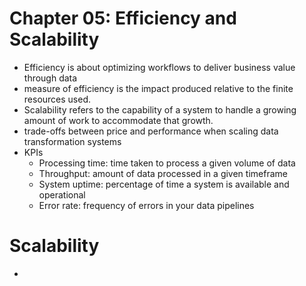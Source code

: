 # Chapter 05: Efficiency and Scalability
- Efficiency is about optimizing workflows to deliver business value through data
- measure of efficiency is the impact produced relative to the finite resources used.
- Scalability refers to the capability of a system to handle a growing amount of work to accommodate that growth.
- trade-offs between price and performance when scaling data transformation systems
- KPIs
  * Processing time: time taken to process a given volume of data
  * Throughput: amount of data processed in a given timeframe
  * System uptime: percentage of time a system is available and operational
  * Error rate: frequency of errors in your data pipelines
# Scalability
- 
